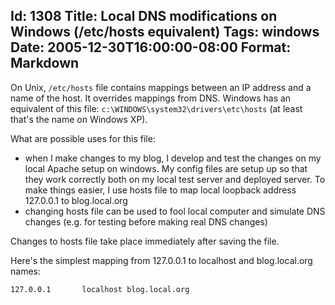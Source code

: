 Id: 1308
Title: Local DNS modifications on Windows (/etc/hosts equivalent)
Tags: windows
Date: 2005-12-30T16:00:00-08:00
Format: Markdown
--------------
On Unix, `/etc/hosts` file contains mappings between an IP address and a name of the host. It overrides mappings from DNS. Windows has an equivalent of this file: `c:\WINDOWS\system32\drivers\etc\hosts` (at least that's the name on Windows XP).

What are possible uses for this file:

* when I make changes to my blog, I develop and test the changes on my local Apache setup on windows. My config files are setup up so that they work correctly both on my local test server and deployed server. To make things easier, I use hosts file to map local loopback address 127.0.0.1 to blog.local.org
* changing hosts file can be used to fool local computer and simulate DNS changes (e.g. for testing before making real DNS changes)

Changes to hosts file take place immediately after saving the file.

Here's the simplest mapping from 127.0.0.1 to localhost and blog.local.org names:
```
127.0.0.1       localhost blog.local.org
```
